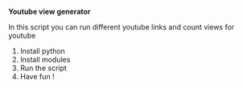 **Youtube view generator**

In this script you can run different youtube links and count views for youtube
1. Install python
2. Install modules
3. Run the script
4. Have fun !
